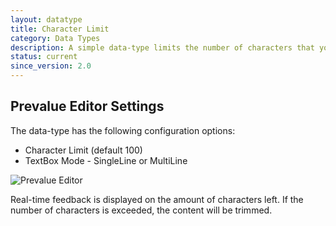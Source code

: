 ```yaml
---
layout: datatype
title: Character Limit
category: Data Types
description: A simple data-type limits the number of characters that your content editor can enter into a text field.
status: current
since_version: 2.0
---
```


## Prevalue Editor Settings

The data-type has the following configuration options:
* Character Limit (default 100)
* TextBox Mode - SingleLine or MultiLine

![Prevalue Editor](CharLimit_PrevalueEditor.png)


Real-time feedback is displayed on the amount of characters left. If the number of characters is exceeded, the content will be trimmed.
